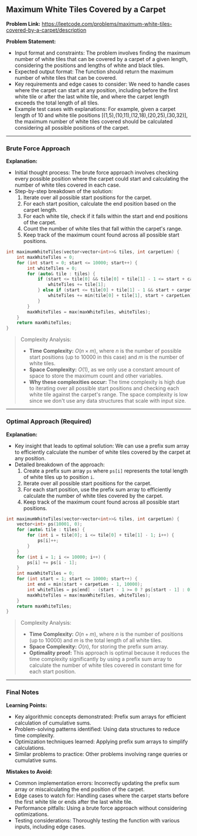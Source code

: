 ## Maximum White Tiles Covered by a Carpet

**Problem Link:** https://leetcode.com/problems/maximum-white-tiles-covered-by-a-carpet/description

**Problem Statement:**
- Input format and constraints: The problem involves finding the maximum number of white tiles that can be covered by a carpet of a given length, considering the positions and lengths of white and black tiles.
- Expected output format: The function should return the maximum number of white tiles that can be covered.
- Key requirements and edge cases to consider: We need to handle cases where the carpet can start at any position, including before the first white tile or after the last white tile, and where the carpet length exceeds the total length of all tiles.
- Example test cases with explanations: For example, given a carpet length of 10 and white tile positions [(1,5),(10,11),(12,18),(20,25),(30,32)], the maximum number of white tiles covered should be calculated considering all possible positions of the carpet.

---

### Brute Force Approach

**Explanation:**
- Initial thought process: The brute force approach involves checking every possible position where the carpet could start and calculating the number of white tiles covered in each case.
- Step-by-step breakdown of the solution:
  1. Iterate over all possible start positions for the carpet.
  2. For each start position, calculate the end position based on the carpet length.
  3. For each white tile, check if it falls within the start and end positions of the carpet.
  4. Count the number of white tiles that fall within the carpet's range.
  5. Keep track of the maximum count found across all possible start positions.

```cpp
int maximumWhiteTiles(vector<vector<int>>& tiles, int carpetLen) {
    int maxWhiteTiles = 0;
    for (int start = 0; start <= 10000; start++) {
        int whiteTiles = 0;
        for (auto& tile : tiles) {
            if (start <= tile[0] && tile[0] + tile[1] - 1 <= start + carpetLen - 1) {
                whiteTiles += tile[1];
            } else if (start <= tile[0] + tile[1] - 1 && start + carpetLen - 1 >= tile[0]) {
                whiteTiles += min(tile[0] + tile[1], start + carpetLen) - max(tile[0], start);
            }
        }
        maxWhiteTiles = max(maxWhiteTiles, whiteTiles);
    }
    return maxWhiteTiles;
}
```

> Complexity Analysis:
> - **Time Complexity:** $O(n \times m)$, where $n$ is the number of possible start positions (up to 10000 in this case) and $m$ is the number of white tiles.
> - **Space Complexity:** $O(1)$, as we only use a constant amount of space to store the maximum count and other variables.
> - **Why these complexities occur:** The time complexity is high due to iterating over all possible start positions and checking each white tile against the carpet's range. The space complexity is low since we don't use any data structures that scale with input size.

---

### Optimal Approach (Required)

**Explanation:**
- Key insight that leads to optimal solution: We can use a prefix sum array to efficiently calculate the number of white tiles covered by the carpet at any position.
- Detailed breakdown of the approach:
  1. Create a prefix sum array `ps` where `ps[i]` represents the total length of white tiles up to position `i`.
  2. Iterate over all possible start positions for the carpet.
  3. For each start position, use the prefix sum array to efficiently calculate the number of white tiles covered by the carpet.
  4. Keep track of the maximum count found across all possible start positions.

```cpp
int maximumWhiteTiles(vector<vector<int>>& tiles, int carpetLen) {
    vector<int> ps(10001, 0);
    for (auto& tile : tiles) {
        for (int i = tile[0]; i <= tile[0] + tile[1] - 1; i++) {
            ps[i]++;
        }
    }
    for (int i = 1; i <= 10000; i++) {
        ps[i] += ps[i - 1];
    }
    int maxWhiteTiles = 0;
    for (int start = 1; start <= 10000; start++) {
        int end = min(start + carpetLen - 1, 10000);
        int whiteTiles = ps[end] - (start - 1 >= 0 ? ps[start - 1] : 0);
        maxWhiteTiles = max(maxWhiteTiles, whiteTiles);
    }
    return maxWhiteTiles;
}
```

> Complexity Analysis:
> - **Time Complexity:** $O(n + m)$, where $n$ is the number of positions (up to 10000) and $m$ is the total length of all white tiles.
> - **Space Complexity:** $O(n)$, for storing the prefix sum array.
> - **Optimality proof:** This approach is optimal because it reduces the time complexity significantly by using a prefix sum array to calculate the number of white tiles covered in constant time for each start position.

---

### Final Notes

**Learning Points:**
- Key algorithmic concepts demonstrated: Prefix sum arrays for efficient calculation of cumulative sums.
- Problem-solving patterns identified: Using data structures to reduce time complexity.
- Optimization techniques learned: Applying prefix sum arrays to simplify calculations.
- Similar problems to practice: Other problems involving range queries or cumulative sums.

**Mistakes to Avoid:**
- Common implementation errors: Incorrectly updating the prefix sum array or miscalculating the end position of the carpet.
- Edge cases to watch for: Handling cases where the carpet starts before the first white tile or ends after the last white tile.
- Performance pitfalls: Using a brute force approach without considering optimizations.
- Testing considerations: Thoroughly testing the function with various inputs, including edge cases.